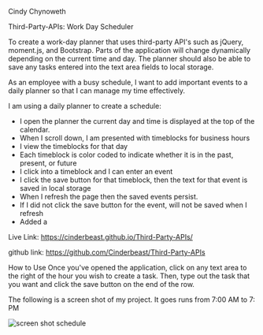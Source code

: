 Cindy Chynoweth

Third-Party-APIs: Work Day Scheduler

To create a work-day planner that uses third-party API's such as jQuery, moment.js, and Bootstrap. Parts of the application will change dynamically depending on the current time and day. The planner should also be able to save any tasks entered into the text area fields to local storage.

As an employee with a busy schedule, I want to add important events to a daily planner so that I can manage my time effectively.

I am using a daily planner to create a schedule:

- I open the planner the current day and time is displayed at the top of the calendar.
- When I scroll down, I am presented with timeblocks for business hours
- I view the timeblocks for that day
- Each timeblock is color coded to indicate whether it is in the past, present, or future
- I click into a timeblock and I can enter an event
- I click the save button for that timeblock, then the text for that event is saved in local storage
- When I refresh the page then the saved events persist.
- If I did not click the save button for the event, will not be saved when I refresh
- Added a 

Live Link:
https://cinderbeast.github.io/Third-Party-APIs/

github link: 
https://github.com/Cinderbeast/Third-Party-APIs

How to Use Once you've opened the application, click on any text area to the right of the hour you wish to create a task. Then, type out the task that you want and click the save button on the end of the row.

The following is a screen shot of my project. It goes runs from 7:00 AM to 7: PM

![screen shot schedule](https://user-images.githubusercontent.com/105569378/179367111-6ab79656-0b20-4189-a6ba-64320ab7fa26.png)
